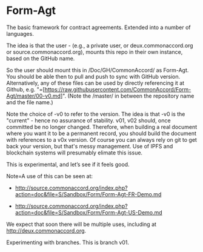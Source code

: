 # Form-Agt
The basic framework for contract agreements.  Extended into a number of languages.

The idea is that the user - (e.g., a private user, or deux.commonaccord.org or source.commonaccord.org), mounts this repo in
their own instance, based on the GitHub name.

So the user should mount this in /Doc/GH/CommonAccord/  as Form-Agt.  You should be able then to pull and push to sync with GitHub version.  Alternatively, any of these files can be used by directly referencing it at Github, e.g. "=[https://raw.githubusercontent.com/CommonAccord/Form-Agt/master/00-v0.md]". (Note the /master/ in between the repository name and the file name.)

Note the choice of -v0 to refer to the version.  The idea is that -v0 is the "current" - hence no assurance of stability.  v01, v02 should, once committed be no longer changed.  Therefore, when building a real document where you want it to be a permanent record, you should build the document with references to a v0x version.  Of course you can always rely on git to get back your version, but that's messy management.  Use of IPFS and blockchain systems will presumably elimate this issue.

This is experimental, and let’s see if it feels good.

Note=A use of this can be seen at:
  
* http://source.commonaccord.org/index.php?action=doc&file=S/Sandbox/Form/Form-Agt-FR-Demo.md
    
* http://source.commonaccord.org/index.php?action=doc&file=S/Sandbox/Form/Form-Agt-US-Demo.md  
    
    
We expect that soon there will be multiple uses, including at http://deux.commonaccord.org.

Experimenting with branches.  This is branch v01.
